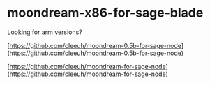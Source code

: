 # moondream-x86-for-sage-blade

Looking for arm versions?

[https://github.com/cleeuh/moondream-0.5b-for-sage-node](https://github.com/cleeuh/moondream-0.5b-for-sage-node)

[https://github.com/cleeuh/moondream-for-sage-node](https://github.com/cleeuh/moondream-for-sage-node)